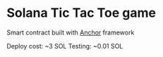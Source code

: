 # Solana Tic Tac Toe game

Smart contract built with [Anchor](https://www.anchor-lang.com/) framework

Deploy cost: ~3 SOL
Testing: ~0.01 SOL
